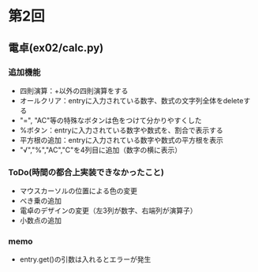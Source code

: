 # 第2回
## 電卓(ex02/calc.py)
### 追加機能
* 四則演算：+以外の四則演算をする
* オールクリア：entryに入力されている数字、数式の文字列全体をdeleteする
* "=", "AC"等の特殊なボタンは色をつけて分かりやすくした
* %ボタン：entryに入力されている数字や数式を、割合で表示する
* 平方根の追加：entryに入力されている数字や数式の平方根を表示
* "√","%","AC","C"を4列目に追加（数字の横に表示）

### ToDo(時間の都合上実装できなかったこと)
* マウスカーソルの位置による色の変更
* べき乗の追加
* 電卓のデザインの変更（左3列が数字、右端列が演算子）
* 小数点の追加

### memo
* entry.get()の引数は入れるとエラーが発生